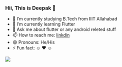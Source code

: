 ### Hii, This is Deepak 👋


- 🔭 I’m currently studying B.Tech from IIIT Allahabad
- 🌱 I’m currently learning Flutter
- 💬 Ask me about flutter or any android releted stuff
- 📫 How to reach me: [linkdin](https://www.linkedin.com/in/deepak-gupta-675a1b191/) 
- 😄 Pronouns: He/His
- ⚡ Fun fact: ☺ ♥ ☺

<img src="https://github-readme-stats.vercel.app/api?username=deepakgupta124&&show_icons=true&title_color=03bafc&icon_color=fc0317&text_color=ffffff&bg_color=111111">

